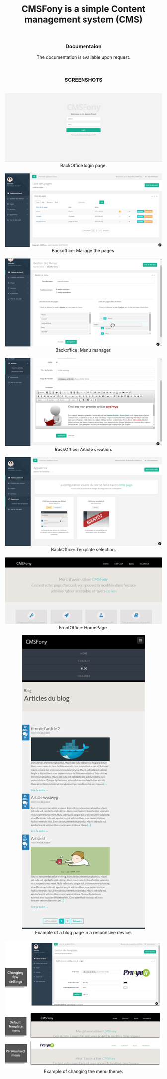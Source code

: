 <html lang="en">
  <head>
  </head>
  <body>
   <center>
    <p>
     <h1>CMSFony is a simple Content management system (CMS)</h1>
    <p><br/>
     <h3>Documentaion</h3>
    </p>
     The documentation is available upon request.
    </p><br/>
    <p>
     <h3>SCREENSHOTS</h3>
    </p>
    <br/><img src="/screenshots/1.png" />BackOffice login page.
    <br/><br/><img src="/screenshots/2.png" /><br/>Backoffice: Manage the pages.
    <br/><br/><img src="/screenshots/3.png" /><br/>Backoffice: Menu manager.
    <br/><br/><img src="/screenshots/4.png" /><br/>BackOffice: Article creation.
    <br/><br/><img src="/screenshots/5.png" /><br/>BackOffice: Template selection.
    <br/><br/><img src="/screenshots/6.png" /><br/>FrontOffice: HomePage.
    <br/><br/><img src="/screenshots/9.png" /><br/>Example of a blog page in a responsive device.
    <br/><br/><img src="/screenshots/11.png" /><br/>Example of changing the menu theme.
    </center>
  </body>
</html>
